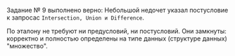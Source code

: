 Задание № 9 выполнено верно:
Небольшой недочет указал постусловие к запросас ```Intersection, Union и Difference```.

По эталону не требуют ни предусловий, ни постусловий. 
Они замкнуты: корректно и полностью определены на типе данных (структуре данных) "множество".
